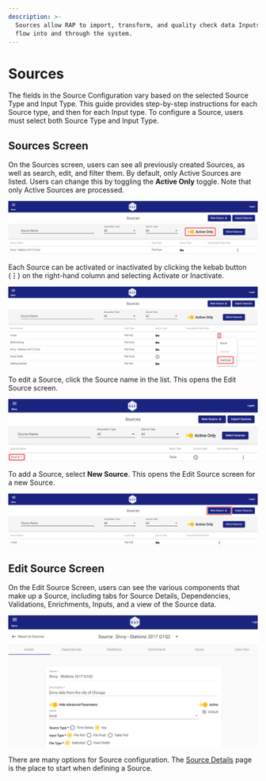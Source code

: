 ```yaml
---
description: >-
  Sources allow RAP to import, transform, and quality check data Inputs as they
  flow into and through the system.
---
```


# Sources

The fields in the Source Configuration vary based on the selected Source Type and Input Type. This guide provides step-by-step instructions for each Source type, and then for each Input type. To configure a Source, users must select both Source Type and Input Type.

## Sources Screen

On the Sources screen, users can see all previously created Sources, as well as search, edit, and filter them. By default, only Active Sources are listed. Users can change this by toggling the **Active Only** toggle. Note that only Active Sources are processed.

![Sources - Active Only](../../.gitbook/assets/image%20%2825%29.png)

Each Source can be activated or inactivated by clicking the kebab button \(**⋮**\) on the right-hand column and selecting Activate or Inactivate.

![Inactivate a Source](../../.gitbook/assets/image%20%2811%29.png)

To edit a Source, click the Source name in the list. This opens the Edit Source screen.

![Select a Source to Edit](../../.gitbook/assets/image%20%28133%29.png)

To add a Source, select **New Source**. This opens the Edit Source screen for a new Source.

![Create a New Source](../../.gitbook/assets/image%20%28181%29.png)

## Edit Source Screen

On the Edit Source Screen, users can see the various components that make up a Source, including tabs for Source Details, Dependencies, Validations, Enrichments, Inputs, and a view of the Source data.

![Source Detail](../../.gitbook/assets/image%20%28159%29.png)

There are many options for Source configuration. The [Source Details](source-details.md) page is the place to start when defining a Source.

